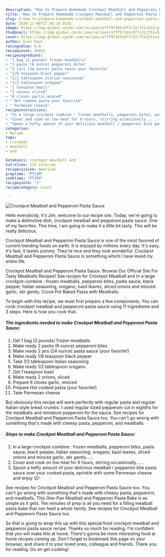 ```yaml
---
description: "How to Prepare Homemade Crockpot Meatball and Pepperoni Pasta Sauce"
title: "How to Prepare Homemade Crockpot Meatball and Pepperoni Pasta Sauce"
slug: 5-how-to-prepare-homemade-crockpot-meatball-and-pepperoni-pasta-sauce
date: 2020-11-06T17:45:34.933Z
image: https://img-global.cpcdn.com/recipes/a7ff97165c0ffc32/751x532cq70/crockpot-meatball-and-pepperoni-pasta-sauce-recipe-main-photo.jpg
thumbnail: https://img-global.cpcdn.com/recipes/a7ff97165c0ffc32/751x532cq70/crockpot-meatball-and-pepperoni-pasta-sauce-recipe-main-photo.jpg
cover: https://img-global.cpcdn.com/recipes/a7ff97165c0ffc32/751x532cq70/crockpot-meatball-and-pepperoni-pasta-sauce-recipe-main-photo.jpg
author: Evan Paul
ratingvalue: 4.6
reviewcount: 46923
recipeingredient:
- "1 bag (2 pounds) frozen meatballs"
- "2 packs (6 ounce) pepperoni bites"
- "2 jars (24 ounce) pasta sauce your favorite"
- "1/8 teaspoon black pepper"
- "1/2 tablespoon Italian seasoning"
- "1/2 tablespoon oregano"
- "1 teaspoon basil"
- "2 onions sliced"
- "6 cloves garlic minced"
- " Hot cooked pasta your favorite"
- " Parmesan cheese"
recipeinstructions:
- "In a large crockpot combine : frozen meatballs, pepperoni bites, pasta sauce, black pepper, Italian seasoning, oregano, basil leaves, sliced onions and minced garlic, stir gently......"
- "Cover and cook on low heat for 6 hours, stirring occasionally......"
- "Spoon a hefty amount of your delicious meatball / pepperoni bite pasta sauce over your cooked pasta, sprinkle with some Parmesan cheese and enjoy 😉!"
categories:
- Recipe
tags:
- crockpot
- meatball
- and

katakunci: crockpot meatball and 
nutrition: 133 calories
recipecuisine: American
preptime: "PT13M"
cooktime: "PT35M"
recipeyield: "1"
recipecategory: Lunch

---
```



![Crockpot Meatball and Pepperoni Pasta Sauce](https://img-global.cpcdn.com/recipes/a7ff97165c0ffc32/751x532cq70/crockpot-meatball-and-pepperoni-pasta-sauce-recipe-main-photo.jpg)

Hello everybody, it's Jim, welcome to our recipe site. Today, we're going to make a distinctive dish, crockpot meatball and pepperoni pasta sauce. One of my favorites. This time, I am going to make it a little bit tasty. This will be really delicious.

Crockpot Meatball and Pepperoni Pasta Sauce is one of the most favored of current trending foods on earth. It is enjoyed by millions every day. It's easy, it's fast, it tastes yummy. They're nice and they look wonderful. Crockpot Meatball and Pepperoni Pasta Sauce is something which I have loved my entire life.

Crockpot Meatball and Pepperoni Pasta Sauce. Browse Our Official Site For Tasty Meatballs Recipes! See recipes for Crockpot Meatball and In a large crockpot combine : frozen meatballs, pepperoni bites, pasta sauce, black pepper, Italian seasoning, oregano, basil leaves, sliced onions and minced garlic, stir gently. Crock Pot Baked Pasta with Meatballs.


To begin with this recipe, we must first prepare a few components. You can cook crockpot meatball and pepperoni pasta sauce using 11 ingredients and 3 steps. Here is how you cook that.

<!--inarticleads1-->

##### The ingredients needed to make Crockpot Meatball and Pepperoni Pasta Sauce:

1. Get 1 bag (2 pounds) frozen meatballs
1. Make ready 2 packs (6 ounce) pepperoni bites
1. Make ready 2 jars (24 ounce) pasta sauce (your favorite!)
1. Make ready 1/8 teaspoon black pepper
1. Take 1/2 tablespoon Italian seasoning
1. Make ready 1/2 tablespoon oregano
1. Get 1 teaspoon basil
1. Make ready 2 onions, sliced
1. Prepare 6 cloves garlic, minced
1. Prepare  Hot cooked pasta (your favorite!)
1. Take  Parmesan cheese


But obviously this recipe will work perfectly with regular pasta and regular Italian-style bread crumbs. I used regular sized pepperoni cut in eighths for the meatballs and miniature pepperoni for the sauce. See recipes for Crockpot Meatball and Pepperoni Pasta Sauce too. You can&#39;t go wrong with something that&#39;s made with cheesy pasta, pepperoni, and meatballs. 

<!--inarticleads2-->

##### Steps to make Crockpot Meatball and Pepperoni Pasta Sauce:

1. In a large crockpot combine : frozen meatballs, pepperoni bites, pasta sauce, black pepper, Italian seasoning, oregano, basil leaves, sliced onions and minced garlic, stir gently......
1. Cover and cook on low heat for 6 hours, stirring occasionally......
1. Spoon a hefty amount of your delicious meatball / pepperoni bite pasta sauce over your cooked pasta, sprinkle with some Parmesan cheese and enjoy 😉!


See recipes for Crockpot Meatball and Pepperoni Pasta Sauce too. You can&#39;t go wrong with something that&#39;s made with cheesy pasta, pepperoni, and meatballs. This One-Pan Meatball and Pepperoni Pasta Bake is as simple as it gets. Ten minutes of prep is all you need for a filling meatball pasta bake that can feed a whole family. See recipes for Crockpot Meatball and Pepperoni Pasta Sauce too. 

So that is going to wrap this up with this special food crockpot meatball and pepperoni pasta sauce recipe. Thanks so much for reading. I'm confident that you will make this at home. There's gonna be more interesting food at home recipes coming up. Don't forget to bookmark this page on your browser, and share it to your loved ones, colleague and friends. Thank you for reading. Go on get cooking!

